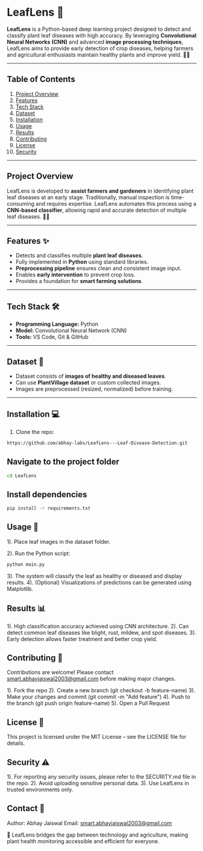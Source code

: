 # LeafLens 🌿

**LeafLens** is a Python-based deep learning project designed to detect and classify plant leaf diseases with high accuracy. By leveraging **Convolutional Neural Networks (CNN)** and advanced **image processing techniques**, LeafLens aims to provide early detection of crop diseases, helping farmers and agricultural enthusiasts maintain healthy plants and improve yield. 🚜🌱

---

## Table of Contents
1. [Project Overview](#project-overview)
2. [Features](#features-✨)
3. [Tech Stack](#tech-stack-🛠️)
4. [Dataset](#dataset-📂)
5. [Installation](#installation-💻)
6. [Usage](#usage-🚀)
7. [Results](#results-📊)
8. [Contributing](#contributing-🤝)
9. [License](#license-📄)
10. [Security](#security-⚠️)

---

## Project Overview
LeafLens is developed to **assist farmers and gardeners** in identifying plant leaf diseases at an early stage. Traditionally, manual inspection is time-consuming and requires expertise. LeafLens automates this process using a **CNN-based classifier**, allowing rapid and accurate detection of multiple leaf diseases. 🌿🧠

---

## Features ✨
- Detects and classifies multiple **plant leaf diseases**.  
- Fully implemented in **Python** using standard libraries.  
- **Preprocessing pipeline** ensures clean and consistent image input.  
- Enables **early intervention** to prevent crop loss.  
- Provides a foundation for **smart farming solutions**.  

---

## Tech Stack 🛠️
- **Programming Language:** Python    
- **Model:** Convolutional Neural Network (CNN)  
- **Tools:** VS Code, Git & GitHub  

---

## Dataset 📂
- Dataset consists of **images of healthy and diseased leaves**.  
- Can use **PlantVillage dataset** or custom collected images.  
- Images are preprocessed (resized, normalized) before training.  

---

## Installation 💻
1. Clone the repo:  
```bash
https://github.com/abhay-labs/LeafLens---Leaf-Disease-Detection.git
```


## Navigate to the project folder
```bash
cd LeafLens
```

## Install dependencies
```bash
pip install -r requirements.txt
```

## Usage 🚀
1). Place leaf images in the dataset folder.

2). Run the Python script:
```bash
python main.py
```
3). The system will classify the leaf as healthy or diseased and display results.
4). (Optional) Visualizations of predictions can be generated using Matplotlib.


## Results 📊
1). High classification accuracy achieved using CNN architecture.
2). Can detect common leaf diseases like blight, rust, mildew, and spot diseases.
3). Early detection allows faster treatment and better crop yield.


## Contributing 🤝
Contributions are welcome! Please contact smart.abhayjaiswal2003@gmail.com
before making major changes.

1). Fork the repo
2). Create a new branch (git checkout -b feature-name)
3). Make your changes and commit (git commit -m "Add feature")
4). Push to the branch (git push origin feature-name)
5). Open a Pull Request


## License 📄
This project is licensed under the MIT License – see the LICENSE file for details.


## Security ⚠️
1). For reporting any security issues, please refer to the SECURITY.md file in the repo.
2). Avoid uploading sensitive personal data.
3). Use LeafLens in trusted environments only.


## Contact 📧
Author: Abhay Jaiswal
Email: smart.abhayjaiswal2003@gmail.com


🌱 LeafLens bridges the gap between technology and agriculture, making plant health monitoring accessible and efficient for everyone.
